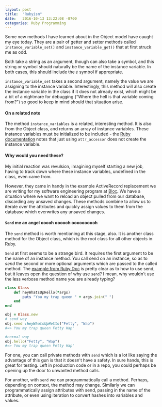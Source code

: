 ```yaml
---
layout: post
title:  "Rubyism"
date:   2016-10-13 13:22:08 -0700
categories: Ruby Programming
---
```


Some new methods I have learned about in the Object model have caught my eye today. They are a pair of getter and setter methods called `instance_variable_set()` and `instance_variable_get()` that at first struck me as odd.

Both take a string as an argument, though can also take a symbol, and this string or symbol should naturally be the name of the instance variable. In both cases, this should include the `@` symbol if appropriate.

`instance_variable_set` takes a second argument, namely the value we are assigning to the instance variable. Interestingly, this method will also create the instance variable in the class if it does not already exist, which might be a bit of a nightmare for debugging ("Where the hell is that variable coming from?") so good to keep in mind should that situation arise.

#### On a related note
The method `instance_variables` is a related, interesting method. It is also from the Object class, and returns an array of instance variables. These instance variables must be initialized to be included - the [Ruby documentation](https://ruby-doc.org/core-2.3.1/Object.html#method-i-instance_variable_get) notes that just using `attr_accessor` does not create the instance variable.

#### Why would you need these?
My initial reaction was revulsion, imagining myself starting a new job, having to track down where these instance variables, undefined in the class, even came from. 

However, they came in handy in the example ActiveRecord replacement we are writing for my software engineering program at [Bloc](www.bloc.io). We have a situation where we want to reload an object pulled from our database, discarding any unsaved changes. These methods combine to allow us to iterate over the attributes and quickly assign values to them from the database which overwrites any unsaved changes.

#### `Send` me an angel ooooh oooooh oooooooooh
The `send` method is worth mentioning at this stage, also. It is another class method for the Object class, which is the root class for all other objects in Ruby.

`Send` at first seems to be a strange bird. It requires the first argument to be the name of an instance method. You call send on an instance, so as to *send* the second or more optional arguments which are passed to the called method. The [example from Ruby Doc](http://ruby-doc.org/core-2.3.1/Object.html#method-i-send) is pretty clear as to how to use send, but it leaves open the question of why use `send`? I mean, why wouldn't use the less verbose method name you are already typing?

```ruby
class Klass 
	def heyWhatsUpHello(*args)
		puts "You my trap queen " + args.join(" ")
	end
end

obj = Klass.new
# send way
obj.send :heyWhatsUpHello("Fetty", "Wap")
#=> You my trap queen Fetty Wap"

#normal way
obj.hello("Fetty", "Wap")
#=> You my trap queen Fetty Wap"
```

For one, you can call private methods with `send` which is a lot like saying the advantage of this gun is that it doesn't have a safety. In sure hands, this is great for testing. Left in production code or in a repo, you could perhaps be opening up the door to unwanted method calls.

For another, with `send` we can programmatically call a method. Perhaps, depending on context, the method may change. Similarly we can programmatically assign attributes with send, passing in the name of the attribute, or even using iteration to convert hashes into variables and values.
